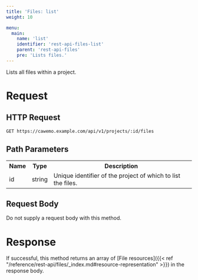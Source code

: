 ```yaml
---
title: 'Files: list'
weight: 10

menu:
  main:
    name: 'list'
    identifier: 'rest-api-files-list'
    parent: 'rest-api-files'
    pre: 'Lists files.'
---
```


Lists all files within a project.

# Request

## HTTP Request

```
GET https://cawemo.example.com/api/v1/projects/:id/files
```

## Path Parameters

<table class="table table-striped">
 <tr>
   <th>Name</th>
   <th>Type</th>
   <th>Description</th>
 </tr>
  <tr>
    <td>id</td>
    <td>string</td>
    <td>Unique identifier of the project of which to list the files.</td>
  </tr>
</table>

## Request Body

Do not supply a request body with this method.

# Response

If successful, this method returns an array of [File resources]({{< ref "/reference/rest-api/files/_index.md#resource-representation" >}}) in the response body.
